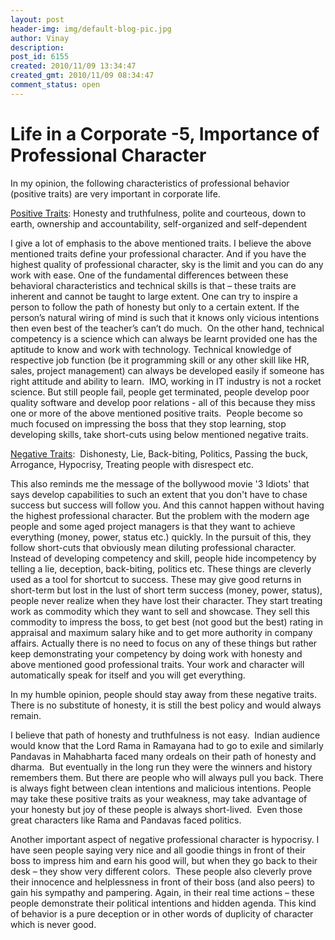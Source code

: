 ```yaml
---
layout: post
header-img: img/default-blog-pic.jpg
author: Vinay
description: 
post_id: 6155
created: 2010/11/09 13:34:47
created_gmt: 2010/11/09 08:34:47
comment_status: open
---
```


# Life in a Corporate -5, Importance of Professional Character

<p>In my opinion, the following characteristics of professional behavior (positive traits) are very important in corporate life.</p>
<p><span style="text-decoration: underline;">Positive Traits</span>: Honesty and truthfulness, polite and courteous, down to earth, ownership and accountability, self-organized and self-dependent</p>
<p>I give a lot of emphasis to the above mentioned traits. I believe the above mentioned traits define your professional character. And if you have the highest quality of professional character, sky is the limit and you can do any work with ease. One of the fundamental differences between these behavioral characteristics and technical skills is that – these traits are inherent and cannot be taught to large extent. One can try to inspire a person to follow the path of honesty but only to a certain extent. If the person’s natural wiring of mind is such that it knows only vicious intentions then even best of the teacher’s can’t do much.  On the other hand, technical competency is a science which can always be learnt provided one has the aptitude to know and work with technology. Technical knowledge of respective job function (be it programming skill or any other skill like HR, sales, project management) can always be developed easily if someone has right attitude and ability to learn.  IMO, working in IT industry is not a rocket science. But still people fail, people get terminated, people develop poor quality software and develop poor relations - all of this because they miss one or more of the above mentioned positive traits.  People become so much focused on impressing the boss that they stop learning, stop developing skills, take short-cuts using below mentioned negative traits. <!--more--></p>
<p><span style="text-decoration: underline;">Negative Traits</span>:  Dishonesty, Lie, Back-biting, Politics, Passing the buck, Arrogance, Hypocrisy, Treating people with disrespect etc.</p>
<p>This also reminds me the message of the bollywood movie '3 Idiots' that says develop capabilities to such an extent that you don't have to chase success but success will follow you. And this cannot happen without having the highest professional character. But the problem with the modern age people and some aged project managers is that they want to achieve everything (money, power, status etc.) quickly. In the pursuit of this, they follow short-cuts that obviously mean diluting professional character. Instead of developing competency and skill, people hide incompetency by telling a lie, deception, back-biting, politics etc. These things are cleverly used as a tool for shortcut to success. These may give good returns in short-term but lost in the lust of short term success (money, power, status), people never realize when they have lost their character. They start treating work as commodity which they want to sell and showcase. They sell this commodity to impress the boss, to get best (not good but the best) rating in appraisal and maximum salary hike and to get more authority in company affairs. Actually there is no need to focus on any of these things but rather keep demonstrating your competency by doing work with honesty and above mentioned good professional traits. Your work and character will automatically speak for itself and you will get everything.</p>
<p>In my humble opinion, people should stay away from these negative traits. There is no substitute of honesty, it is still the best policy and would always remain.</p>
<p>I believe that path of honesty and truthfulness is not easy.  Indian audience would know that the Lord Rama in Ramayana had to go to exile and similarly Pandavas in Mahabharta faced many ordeals on their path of honesty and dharma.  But eventually in the long run they were the winners and history remembers them. But there are people who will always pull you back. There is always fight between clean intentions and malicious intentions. People may take these positive traits as your weakness, may take advantage of your honesty but joy of these people is always short-lived.  Even those great characters like Rama and Pandavas faced politics.</p>
<p>Another important aspect of negative professional character is hypocrisy. I have seen people saying very nice and all goodie things in front of their boss to impress him and earn his good will, but when they go back to their desk – they show very different colors.  These people also cleverly prove their innocence and helplessness in front of their boss (and also peers) to gain his sympathy and pampering. Again, in their real time actions – these people demonstrate their political intentions and hidden agenda. This kind of behavior is a pure deception or in other words of duplicity of character which is never good.</p>